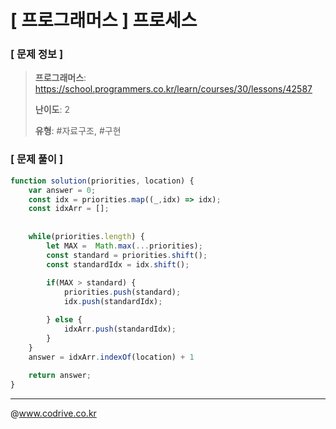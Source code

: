 # [ 프로그래머스 ] 프로세스

### [ 문제 정보 ]
> **프로그래머스**: https://school.programmers.co.kr/learn/courses/30/lessons/42587
> 
> **난이도**: 2
>
> **유형**: #자료구조, #구현


### [ 문제 풀이 ]
```JavaScript
function solution(priorities, location) {
    var answer = 0;
    const idx = priorities.map((_,idx) => idx);
    const idxArr = [];
    
    
    while(priorities.length) {
        let MAX =  Math.max(...priorities);
        const standard = priorities.shift();
        const standardIdx = idx.shift();
        
        if(MAX > standard) {
            priorities.push(standard);
            idx.push(standardIdx);

        } else {
            idxArr.push(standardIdx);
        }
    }
    answer = idxArr.indexOf(location) + 1
    
    return answer;
}
```


---
@www.codrive.co.kr